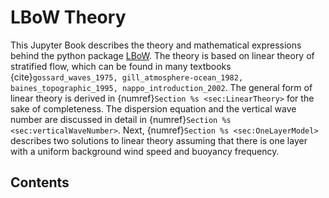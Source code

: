 # LBoW Theory
This Jupyter Book describes the theory and mathematical expressions behind the python package [LBoW](https://github.com/DriesAllaerts/lbow). The theory is based on linear theory of stratified flow, which can be found in many textbooks {cite}`gossard_waves_1975, gill_atmosphere-ocean_1982, baines_topographic_1995, nappo_introduction_2002`. The general form of linear theory is derived in {numref}`Section %s <sec:LinearTheory>` for the sake of completeness. The dispersion equation and the vertical wave number are discussed in detail in {numref}`Section %s <sec:verticalWaveNumber>`. Next, {numref}`Section %s <sec:OneLayerModel>` describes two solutions to linear theory assuming that there is one layer with a uniform background wind speed and buoyancy frequency.

## Contents
```{tableofcontents}
```
